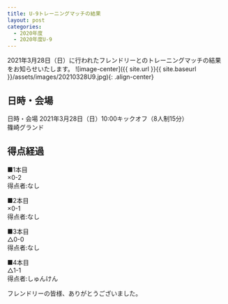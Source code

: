 ```yaml
---
title: U-9トレーニングマッチの結果
layout: post
categories:
  - 2020年度
  - 2020年度U-9
---
```


2021年3月28日（日）に行われたフレンドリーとのトレーニングマッチの結果をお知らせいたします。
![image-center]({{ site.url }}{{ site.baseurl }}/assets/images/20210328U9.jpg){: .align-center}

## 日時・会場

日時・会場
2021年3月28日（日）10:00キックオフ（8人制15分）<br>
篠崎グランド

## 得点経過

■1本目<br>
×0-2<br>
得点者:なし

■2本目<br>
×0-1<br>
得点者:なし

■3本目<br>
△0-0<br>
得点者:なし

■4本目<br>
△1-1<br>
得点者:しゅんけん


フレンドリーの皆様、ありがとうございました。
